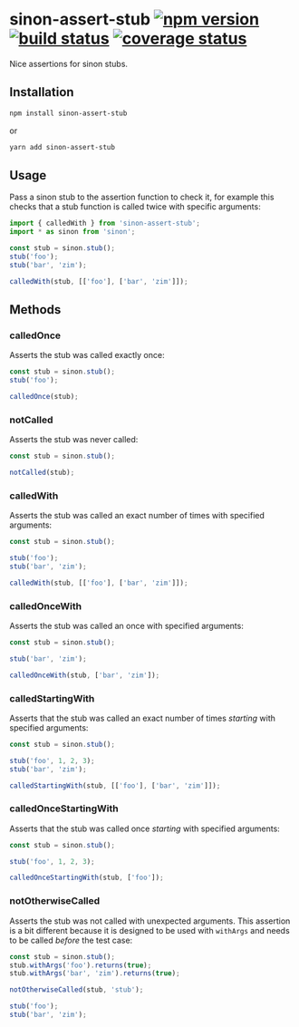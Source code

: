 # sinon-assert-stub [![npm version][npm-badge]][npm-url] [![build status][circle-badge]][circle-url] [![coverage status][coverage-badge]][coverage-url]

Nice assertions for sinon stubs.

## Installation

```bash
npm install sinon-assert-stub
```
or
```bash
yarn add sinon-assert-stub
```

## Usage

Pass a sinon stub to the assertion function to check it, for example this checks that a stub function is called twice with specific arguments:

```js
import { calledWith } from 'sinon-assert-stub';
import * as sinon from 'sinon';

const stub = sinon.stub();
stub('foo');
stub('bar', 'zim');

calledWith(stub, [['foo'], ['bar', 'zim']]);
```

## Methods

### calledOnce

Asserts the stub was called exactly once:

```js
const stub = sinon.stub();
stub('foo');

calledOnce(stub);
```

### notCalled

Asserts the stub was never called:

```js
const stub = sinon.stub();

notCalled(stub);
```

### calledWith

Asserts the stub was called an exact number of times with specified arguments:

```js
const stub = sinon.stub();

stub('foo');
stub('bar', 'zim');

calledWith(stub, [['foo'], ['bar', 'zim']]);
```

### calledOnceWith

Asserts the stub was called an once with specified arguments:

```js
const stub = sinon.stub();

stub('bar', 'zim');

calledOnceWith(stub, ['bar', 'zim']);
```

### calledStartingWith

Asserts that the stub was called an exact number of times _starting_ with specified arguments:

```js
const stub = sinon.stub();

stub('foo', 1, 2, 3);
stub('bar', 'zim');

calledStartingWith(stub, [['foo'], ['bar', 'zim']]);
```

### calledOnceStartingWith

Asserts that the stub was called once _starting_ with specified arguments:

```js
const stub = sinon.stub();

stub('foo', 1, 2, 3);

calledOnceStartingWith(stub, ['foo']);
```

### notOtherwiseCalled

Asserts the stub was not called with unexpected arguments. This assertion is a bit different because it is designed to be used with `withArgs` and needs to be called _before_ the test case:

```js
const stub = sinon.stub();
stub.withArgs('foo').returns(true);
stub.withArgs('bar', 'zim').returns(true);

notOtherwiseCalled(stub, 'stub');

stub('foo');
stub('bar', 'zim');
```


[npm-badge]: https://badge.fury.io/js/sinon-assert-stub.svg
[npm-url]: https://www.npmjs.com/package/sinon-assert-stub

[circle-badge]: https://circleci.com/gh/peterjwest/sinon-assert-stub.svg?style=shield
[circle-url]: https://circleci.com/gh/peterjwest/sinon-assert-stub

[coverage-badge]: https://coveralls.io/repos/peterjwest/sinon-assert-stub/badge.svg?branch=main&service=github
[coverage-url]: https://coveralls.io/github/peterjwest/sinon-assert-stub?branch=main
